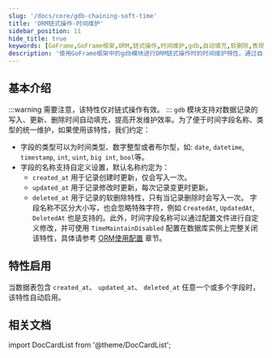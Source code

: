 ```yaml
---
slug: '/docs/core/gdb-chaining-soft-time'
title: 'ORM链式操作-时间维护'
sidebar_position: 11
hide_title: true
keywords: [GoFrame,GoFrame框架,ORM,链式操作,时间维护,gdb,自动填充,软删除,表现层,数据操作]
description: '使用GoFrame框架中的gdb模块进行ORM链式操作时的时间维护特性。通过自动填充创建、更新和删除时间，有效提高了开发效率。文章详细讲解了如何启用这些特性以及在执行数据库操作如插入、更新和删除时的实现方式。此外，还提供了针对软删除和忽略时间维护等场景的解决方案。'
---
```


## 基本介绍
:::warning
需要注意，该特性仅对链式操作有效。
:::
`gdb` 模块支持对数据记录的写入、更新、删除时间自动填充，提高开发维护效率。为了便于时间字段名称、类型的统一维护，如果使用该特性，我们约定：

- 字段的类型可以为时间类型、数字整型或者布尔型，如: `date`, `datetime`, `timestamp`, `int`, `uint`, `big int`, `bool`等。
- 字段的名称支持自定义设置，默认名称约定为：
  - `created_at` 用于记录创建时更新，仅会写入一次。
  - `updated_at` 用于记录修改时更新，每次记录变更时更新。
  - `deleted_at` 用于记录的软删除特性，只有当记录删除时会写入一次。
字段名称不区分大小写，也会忽略特殊字符，例如 `CreatedAt`, `UpdatedAt`, `DeletedAt` 也是支持的。此外，时间字段名称可以通过配置文件进行自定义修改，并可使用 `TimeMaintainDisabled` 配置在数据库实例上完整关闭该特性，具体请参考 [ORM使用配置](../ORM使用配置/ORM使用配置.md) 章节。

## 特性启用

当数据表包含 `created_at`、 `updated_at`、 `deleted_at` 任意一个或多个字段时，该特性自动启用。

## 相关文档

import DocCardList from '@theme/DocCardList';

<DocCardList />
